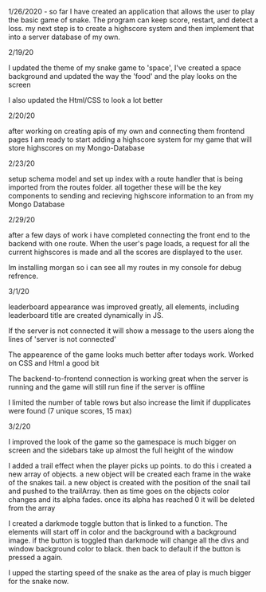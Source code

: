 1/26/2020 - so far I have created an application that allows the user to play the basic game of snake. The program can keep score, restart, and detect a loss.
            my next step is to create a highscore system and then implement that into a server database of my own. 


2/19/20

I updated the theme of my snake game to 'space', I've created a space background and updated the way the 'food' and the play looks on the screen

I also updated the Html/CSS to look a lot better


2/20/20 

after working on creating apis of my own and connecting them frontend pages I am ready to start adding a highscore system for my game that will store highscores on my Mongo-Database

2/23/20

setup schema model and set up index with a route handler that is being imported from the routes folder.
all together these will be the key components to sending and recieving highscore information to an from my Mongo Database

2/29/20

after a few days of work i have completed connecting the front end to the backend with one route. When the user's page loads, a request for all the current highscores is made and all the scores are displayed to the user. 

Im installing morgan so i can see all my routes in my console for debug refrence.

3/1/20

leaderboard appearance was improved greatly, all elements, including leaderboard title are created dynamically in JS.

If the server is not connected it will show a message to the users along the lines of 'server is not connected'

The appearence of the game looks much better after todays work. Worked on CSS and Html a good bit

The backend-to-frontend connection is working great when the server is running and the game will still run fine if the server is offline

I limited the number of table rows but also increase the limit if dupplicates were found
(7 unique scores, 15 max)

3/2/20

I improved the look of the game so the gamespace is much bigger on screen and the sidebars take up almost the full height of the window

I added a trail effect when the player picks up points. to do this i created a new array of objects. a new object will be created each frame in the wake of the snakes tail. a new object is created with the position of the snail tail and pushed to the trailArray. then as time goes on the objects color changes and its alpha fades. once its alpha has reached 0 it will be deleted from the array

I created a darkmode toggle button that is linked to a function. The elements will start off in color and the background with a background image. if the button is toggled than darkmode will change all the divs and window background color to black. then back to default if the button is pressed a again.

I upped the starting speed of the snake as the area of play is much bigger for the snake now.